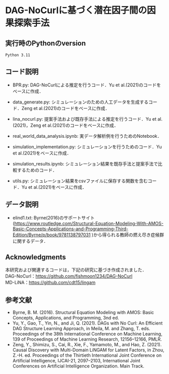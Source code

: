 # DAG-NoCurlに基づく潜在因子間の因果探索手法

## 実行時のPythonのversion
```
Python 3.11
```

## コード説明
- BPR.py: DAG-NoCurlによる推定を行うコード．Yu et al.(2021)のコードをベースに作成．

- data_generate.py: シミュレーションのための人工データを生成するコード．Zeng et al.(2021)のコードをベースに作成．

- lina_nocurl.py: 提案手法および既存手法による推定を行うコード．Yu et al.(2021)，Zeng et al.(2021)のコードをベースに作成．

- real_world_data_analysis.ipynb: 実データ解析例を行うためのNotebook．

- simulation_implementation.py: シミュレーションを行うためのコード．Yu et al.(2021)をベースに作成．

- simulation_results.ipynb: シミュレーション結果を既存手法と提案手法で比較するためのコード．

- utils.py: シミュレーション結果をcsvファイルに保存する関数を含むコード．Yu et al.(2021)をベースに作成．

## データ説明
- elind1.txt: Byrne(2016)のサポートサイト(https://www.routledge.com/Structural-Equation-Modeling-With-AMOS-Basic-Concepts-Applications-and-Programming-Third-Edition/Byrne/p/book/9781138797031 )から得られる教師の燃え尽き症候群に関するデータ．



## Acknowledgments
本研究および関連するコードは，下記の研究に基づき作成されました．<br>
DAG-NoCurl：https://github.com/fishmoon1234/DAG-NoCurl <br>
MD-LiNA：https://github.com/cdt15/lingam

## 参考文献
- Byrne, B. M. (2016). Structural Equation Modeling with AMOS: Basic Concepts, Applications, and Programming, 3nd ed.<br>
- Yu, Y., Gao, T., Yin, N., and Ji, Q. (2021). DAGs with No Curl: An Efficient DAG Structure Learning Approach, in Meila, M. and Zhang, T. eds. Proceedings of the 38th International Conference on Machine Learning, 139 of Proceedings of Machine Learning Research, 12156–12166, PMLR.<br>
- Zeng, Y., Shimizu, S., Cai, R., Xie, F., Yamamoto, M., and Hao, Z. (2021). Causal Discovery with Multi-Domain LiNGAM for Latent Factors, in Zhou, Z.-H. ed. Proceedings of the Thirtieth International Joint Conference on Artificial Intelligence, IJCAI-21, 2097–2103, International Joint Conferences on Artificial Intelligence Organization. Main Track.
